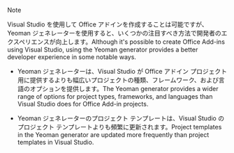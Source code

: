 > [!NOTE]
> <span data-ttu-id="6ad51-101">Visual Studio を使用して Office アドインを作成することは可能ですが、Yeoman ジェネレーターを使用すると、いくつかの注目すべき方法で開発者のエクスペリエンスが向上します。</span><span class="sxs-lookup"><span data-stu-id="6ad51-101">Although it's possible to create Office Add-ins using Visual Studio, using the Yeoman generator provides a better developer experience in some notable ways.</span></span>
> 
> * <span data-ttu-id="6ad51-102">Yeoman ジェネレーターは、Visual Studio が Office アドイン プロジェクト用に提供するよりも幅広いプロジェクトの種類、フレームワーク、および言語のオプションを提供します。</span><span class="sxs-lookup"><span data-stu-id="6ad51-102">The Yeoman generator provides a wider range of options for project types, frameworks, and languages than Visual Studio does for Office Add-in projects.</span></span>
> 
> * <span data-ttu-id="6ad51-103">Yeoman ジェネレーターのプロジェクト テンプレートは、Visual Studio のプロジェクト テンプレートよりも頻繁に更新されます。</span><span class="sxs-lookup"><span data-stu-id="6ad51-103">Project templates in the Yeoman generator are updated more frequently than project templates in Visual Studio.</span></span>